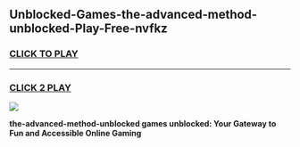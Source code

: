 
## Unblocked-Games-the-advanced-method-unblocked-Play-Free-nvfkz
<h3>
<a href="https://premium76.site?title=the-advanced-method-unblocked&ref=21A">CLICK TO PLAY</a></h3>
<hr>

<h3>
<a href="https://premium76.site?title=the-advanced-method-unblocked&ref=21A">CLICK 2 PLAY</a>
  
</h3>

<a href="https://premium76.site?title=the-advanced-method-unblocked&ref=21A"><img src="https://clearcache.store/games.png"></a>


**the-advanced-method-unblocked games unblocked: Your Gateway to Fun and Accessible Online Gaming**
